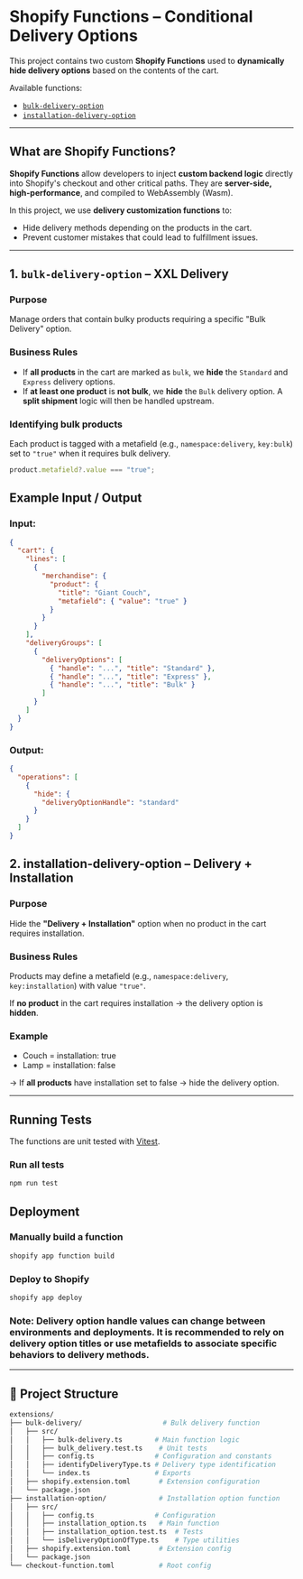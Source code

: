 # Shopify Functions – Conditional Delivery Options

This project contains two custom **Shopify Functions** used to **dynamically hide delivery options** based on the contents of the cart.

Available functions:

- [`bulk-delivery-option`](./extensions/bulk-delivery-option)
- [`installation-delivery-option`](./extensions/installation-delivery-option)

---

## What are Shopify Functions?

**Shopify Functions** allow developers to inject **custom backend logic** directly into Shopify's checkout and other critical paths. They are **server-side, high-performance**, and compiled to WebAssembly (Wasm).

In this project, we use **delivery customization functions** to:

- Hide delivery methods depending on the products in the cart.
- Prevent customer mistakes that could lead to fulfillment issues.

---

## 1. `bulk-delivery-option` – XXL Delivery

### Purpose

Manage orders that contain bulky products requiring a specific "Bulk Delivery" option.

### Business Rules

- If **all products** in the cart are marked as `bulk`, we **hide** the `Standard` and `Express` delivery options.
- If **at least one product** is **not bulk**, we **hide** the `Bulk` delivery option. A **split shipment** logic will then be handled upstream.

### Identifying bulk products

Each product is tagged with a metafield (e.g., `namespace:delivery`, `key:bulk`) set to `"true"` when it requires bulk delivery.

```ts
product.metafield?.value === "true";
```

## Example Input / Output

### Input:

```json
{
  "cart": {
    "lines": [
      {
        "merchandise": {
          "product": {
            "title": "Giant Couch",
            "metafield": { "value": "true" }
          }
        }
      }
    ],
    "deliveryGroups": [
      {
        "deliveryOptions": [
          { "handle": "...", "title": "Standard" },
          { "handle": "...", "title": "Express" },
          { "handle": "...", "title": "Bulk" }
        ]
      }
    ]
  }
}
```

### Output:

```json
{
  "operations": [
    {
      "hide": {
        "deliveryOptionHandle": "standard"
      }
    }
  ]
}
```

## 2. installation-delivery-option – Delivery + Installation

### Purpose

Hide the **"Delivery + Installation"** option when no product in the cart requires installation.

### Business Rules

Products may define a metafield (e.g., `namespace:delivery`, `key:installation`) with value `"true"`.

If **no product** in the cart requires installation → the delivery option is **hidden**.

### Example

- Couch = installation: true
- Lamp = installation: false

→ If **all products** have installation set to false → hide the delivery option.

---

## Running Tests

The functions are unit tested with [Vitest](https://vitest.dev/).

### Run all tests

```bash
npm run test
```

## Deployment

### Manually build a function

```bash
shopify app function build
```

### Deploy to Shopify

```bash
shopify app deploy
```

### Note: Delivery option handle values can change between environments and deployments. It is recommended to rely on delivery option titles or use metafields to associate specific behaviors to delivery methods.

---

## 📁 Project Structure

```bash
extensions/
├── bulk-delivery/                    # Bulk delivery function
│   ├── src/
│   │   ├── bulk-delivery.ts        # Main function logic
│   │   ├── bulk_delivery.test.ts    # Unit tests
│   │   ├── config.ts               # Configuration and constants
│   │   ├── identifyDeliveryType.ts # Delivery type identification
│   │   └── index.ts                # Exports
│   ├── shopify.extension.toml       # Extension configuration
│   └── package.json
├── installation-option/             # Installation option function
│   ├── src/
│   │   ├── config.ts               # Configuration
│   │   ├── installation_option.ts   # Main function
│   │   ├── installation_option.test.ts  # Tests
│   │   └── isDeliveryOptionOfType.ts    # Type utilities
│   ├── shopify.extension.toml       # Extension config
│   └── package.json
└── checkout-function.toml           # Root config
```
